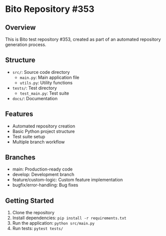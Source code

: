 
# Bito Repository #353

## Overview
This is Bito test repository #353, created as part of an automated repository generation process.

## Structure
- `src/`: Source code directory
  - `main.py`: Main application file
  - `utils.py`: Utility functions
- `tests/`: Test directory
  - `test_main.py`: Test suite
- `docs/`: Documentation

## Features
- Automated repository creation
- Basic Python project structure
- Test suite setup
- Multiple branch workflow

## Branches
- main: Production-ready code
- develop: Development branch
- feature/custom-logic: Custom feature implementation
- bugfix/error-handling: Bug fixes

## Getting Started
1. Clone the repository
2. Install dependencies: `pip install -r requirements.txt`
3. Run the application: `python src/main.py`
4. Run tests: `pytest tests/`
